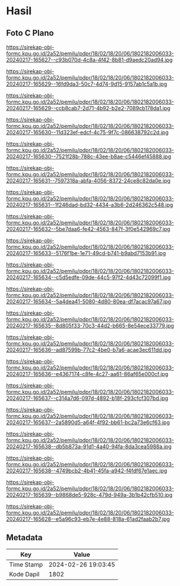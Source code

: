 # Hasil

## Foto C Plano

https://sirekap-obj-formc.kpu.go.id/2a52/pemilu/pdpr/18/02/18/20/06/1802182006033-20240217-165627--c93b070d-4c8a-4f42-8b81-d9aedc20ad94.jpg

https://sirekap-obj-formc.kpu.go.id/2a52/pemilu/pdpr/18/02/18/20/06/1802182006033-20240217-165629--16fd9da3-50c7-4d74-9d15-9157ab1c5a1b.jpg

https://sirekap-obj-formc.kpu.go.id/2a52/pemilu/pdpr/18/02/18/20/06/1802182006033-20240217-165629--ccb8cab7-2d71-4b92-b2e2-7089cb178da1.jpg

https://sirekap-obj-formc.kpu.go.id/2a52/pemilu/pdpr/18/02/18/20/06/1802182006033-20240217-165630--11d323ef-edcf-4c75-9f7c-086638792c2d.jpg

https://sirekap-obj-formc.kpu.go.id/2a52/pemilu/pdpr/18/02/18/20/06/1802182006033-20240217-165630--7521f28b-788c-43ee-b8ae-c5446ef45888.jpg

https://sirekap-obj-formc.kpu.go.id/2a52/pemilu/pdpr/18/02/18/20/06/1802182006033-20240217-165631--7597318a-abfa-4056-8372-24ce8c82da0e.jpg

https://sirekap-obj-formc.kpu.go.id/2a52/pemilu/pdpr/18/02/18/20/06/1802182006033-20240217-165631--1f246dad-bd32-4434-a3b6-2d246362c548.jpg

https://sirekap-obj-formc.kpu.go.id/2a52/pemilu/pdpr/18/02/18/20/06/1802182006033-20240217-165632--5be7daa6-fe42-4563-847f-3f0e542969c7.jpg

https://sirekap-obj-formc.kpu.go.id/2a52/pemilu/pdpr/18/02/18/20/06/1802182006033-20240217-165633--5176f1be-1e71-49cd-b741-b9abd7153b91.jpg

https://sirekap-obj-formc.kpu.go.id/2a52/pemilu/pdpr/18/02/18/20/06/1802182006033-20240217-165634--c5d5edfe-09de-44c5-97f2-4d43c72099f1.jpg

https://sirekap-obj-formc.kpu.go.id/2a52/pemilu/pdpr/18/02/18/20/06/1802182006033-20240217-165634--5a4dea41-5080-4d80-80ea-df7acac97a67.jpg

https://sirekap-obj-formc.kpu.go.id/2a52/pemilu/pdpr/18/02/18/20/06/1802182006033-20240217-165635--8d805f33-70c3-44d2-b665-8e54ece33779.jpg

https://sirekap-obj-formc.kpu.go.id/2a52/pemilu/pdpr/18/02/18/20/06/1802182006033-20240217-165636--ad87599b-77c2-4be0-b7a6-acae3ec611dd.jpg

https://sirekap-obj-formc.kpu.go.id/2a52/pemilu/pdpr/18/02/18/20/06/1802182006033-20240217-165636--e4367174-c8fe-4c27-aa61-86af65e000cf.jpg

https://sirekap-obj-formc.kpu.go.id/2a52/pemilu/pdpr/18/02/18/20/06/1802182006033-20240217-165637--c314a7d6-097d-4892-b18f-293cfcf307bd.jpg

https://sirekap-obj-formc.kpu.go.id/2a52/pemilu/pdpr/18/02/18/20/06/1802182006033-20240217-165637--2a5890d5-a64f-4f92-bb61-bc2a73e6cf63.jpg

https://sirekap-obj-formc.kpu.go.id/2a52/pemilu/pdpr/18/02/18/20/06/1802182006033-20240217-165638--db5b873a-91d1-4a40-94fa-8da3cea5988a.jpg

https://sirekap-obj-formc.kpu.go.id/2a52/pemilu/pdpr/18/02/18/20/06/1802182006033-20240217-165638--4749bcb2-4b41-45fa-a942-f4fdf67e1aec.jpg

https://sirekap-obj-formc.kpu.go.id/2a52/pemilu/pdpr/18/02/18/20/06/1802182006033-20240217-165639--b9868de5-928c-479d-949a-3b1b42cfb510.jpg

https://sirekap-obj-formc.kpu.go.id/2a52/pemilu/pdpr/18/02/18/20/06/1802182006033-20240217-165628--e5a96c93-eb7e-4e88-818a-61ad2faab2b7.jpg


## Metadata

| Key        | Value               |
| ---------- | ------------------- |
| Time Stamp | 2024-02-26 19:03:45 |
| Kode Dapil | 1802                |



